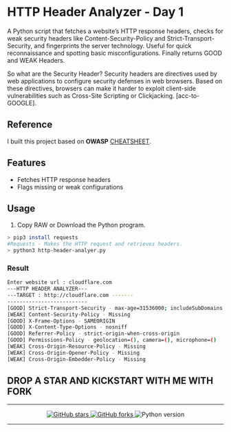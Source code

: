 # HTTP Header Analyzer - Day 1

A Python script that fetches a website’s HTTP response headers, checks for weak security headers like Content-Security-Policy and Strict-Transport-Security, and fingerprints the server technology. Useful for quick reconnaissance and spotting basic misconfigurations. Finally returns GOOD and WEAK Headers.

So what are the Security Header?
Security headers are directives used by web applications to configure security defenses in web browsers. Based on these directives, browsers can make it harder to exploit client-side vulnerabilities such as Cross-Site Scripting or Clickjacking. [acc-to-GOOGLE].

## Reference
I built this project based on **OWASP** [CHEATSHEET](https://cheatsheetseries.owasp.org/cheatsheets/HTTP_Headers_Cheat_Sheet.html).

## Features
- Fetches HTTP response headers
- Flags missing or weak configurations


## Usage

1. Copy RAW or Download the Python program.

```bash
> pip3 install requests
#Requests - Makes the HTTP request and retrieves headers.
> python3 http-header-analyer.py
```
### Result
```bash
Enter website url : cloudflare.com
---HTTP HEADER ANALYZER---
---TARGET : http://cloudflare.com -------
--------------------------
[GOOD] Strict-Transport-Security - max-age=31536000; includeSubDomains
[WEAK] Content-Security-Policy - Missing
[GOOD] X-Frame-Options - SAMEORIGIN
[GOOD] X-Content-Type-Options - nosniff
[GOOD] Referrer-Policy - strict-origin-when-cross-origin
[GOOD] Permissions-Policy - geolocation=(), camera=(), microphone=()
[WEAK] Cross-Origin-Resource-Policy - Missing
[WEAK] Cross-Origin-Opener-Policy - Missing
[WEAK] Cross-Origin-Embedder-Policy - Missing
```

## DROP A STAR AND KICKSTART WITH ME WITH FORK

---

<p align="center">
  <a href="https://github.com/AB-X-AR/WebSec60/stargazers">
    <img src="https://img.shields.io/github/stars/AB-X-AR/WebSec60?style=for-the-badge" alt="GitHub stars">
  </a>
  <a href="https://github.com/AB-X-AR/WebSec60/network/members">
    <img src="https://img.shields.io/github/forks/AB-X-AR/WebSec60?style=for-the-badge" alt="GitHub forks">
  </a>
  <img src="https://img.shields.io/badge/python-3.8%2B-blue?style=for-the-badge" alt="Python version">
</p>

---
